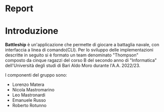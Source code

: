 # Report

# Introduzione
**Battleship** è un'applicazione che permette di giocare a battaglia navale, con interfaccia a linea di comando(CLI). Per lo sviluppo delle implementazioni descritte in seguito si è formato un team denominato "Thompson" composto da cinque ragazzi del corso B del secondo anno di "Informatica" dell'Università degli studi di Bari Aldo Moro durante l'A.A. 2022/23.

I componenti del gruppo sono:
- Lorenzo Matera
- Nicola Mastromarino
- Leo Mastronardi
- Emanuele Russo
- Roberto Rotunno
